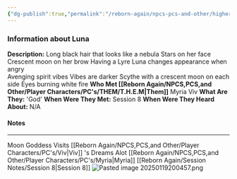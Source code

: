```yaml
---
{"dg-publish":true,"permalink":"/reborn-again/npcs-pcs-and-other/higher-powers/luna/"}
---
```


### Information about Luna
**Description:** Long black hair that looks like a nebula
Stars on her face 
Crescent moon on her brow 
Having a Lyre 
Luna changes appearance when angry  
Avenging spirit vibes 
Vibes are darker 
Scythe with a crescent moon on each side 
Eyes burning white fire 
**Who Met [[Reborn Again/NPCS,PCS,and Other/Player Characters/PC's/THEM/T.H.E.M\|Them]]** Myria Viv
**What Are They:** 'God'
**When Were They Met:** Session 8
**When Were They Heard About:** N/A

#### Notes
---
Moon Goddess Visits [[Reborn Again/NPCS,PCS,and Other/Player Characters/PC's/Viv\|Viv]] 's Dreams Alot 
[[Reborn Again/NPCS,PCS,and Other/Player Characters/PC's/Myria\|Myria]]
[[Reborn Again/Session Notes/Session 8\|Session 8]]
![Pasted image 20250119200457.png](/img/user/Reborn%20Again/Misc%20Files/Pasted%20image%2020250119200457.png)